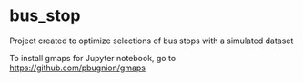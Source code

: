 # bus_stop

Project created to optimize selections of bus stops with a simulated dataset

To install gmaps for Jupyter notebook, go to https://github.com/pbugnion/gmaps
